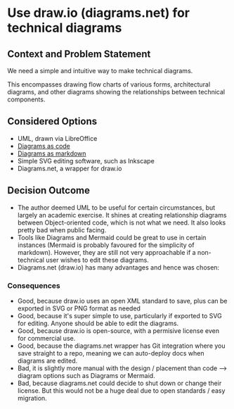 # Use draw.io (diagrams.net) for technical diagrams

## Context and Problem Statement

We need a simple and intuitive way to make technical diagrams.

This encompasses drawing flow charts of various forms, architectural
diagrams, and other diagrams showing the relationships between
technical components.

## Considered Options

- UML, drawn via LibreOffice
- [Diagrams as code](https://github.com/mingrammer/diagrams)
- [Diagrams as markdown](https://github.com/mermaid-js/mermaid)
- Simple SVG editing software, such as Inkscape
- Diagrams.net, a wrapper for draw.io

## Decision Outcome

- The author deemed UML to be useful for certain circumstances, but
  largely an academic exercise. It shines at creating relationship
  diagrams between Object-oriented code, which is not what we need.
  It also looks pretty bad when public facing.
- Tools like Diagrams and Mermaid could be great to use in certain
  instances (Mermaid is probably favoured for the simplicity of
  markdown). However, they are still not very approachable if
  a non-technical user wishes to edit these diagrams.
- Diagrams.net (draw.io) has many advantages and hence was chosen:

### Consequences

- Good, because draw.io uses an open XML standard to save, plus can be exported in
  SVG or PNG format as needed
- Good, because it's super simple to use, particularly if exported to SVG for
  editing. Anyone should be able to edit the diagrams.
- Good, because draw.io is open-source, with a permisive license even for
  commercial use.
- Good, because the diagrams.net wrapper has Git integration where you save straight
  to a repo, meaning we can auto-deploy docs when diagrams are edited.
- Bad, it is slightly more manual with the design / placement than code --> diagram
  options such as Diagrams or Mermaid.
- Bad, because diagrams.net could decide to shut down or change their license.
  But this would not be a huge deal due to open standards / easy migration.
